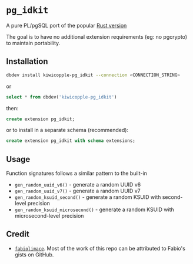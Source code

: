 # `pg_idkit`

A pure PL/pgSQL port of the popular [Rust version](https://github.com/VADOSWARE/pg_idkit)

The goal is to have no additional extension requirements (eg: no pgcrypto) to maintain portability.

## Installation

```bash
dbdev install kiwicopple-pg_idkit --connection <CONNECTION_STRING>
```

or

```sql
select * from dbdev('kiwicopple-pg_idkit')
```

then:

```sql
create extension pg_idkit;
```

or to install in a separate schema (recommended):

```sql
create extension pg_idkit with schema extensions;
```

## Usage

Function signatures follows a similar pattern to the built-in

- `gen_random_uuid_v6()` - generate a random UUID v6
- `gen_random_uuid_v7()` - generate a random UUID v7
- `gen_random_ksuid_second()` - generate a random KSUID with second-level precision
- `gen_random_ksuid_microsecond()` - generate a random KSUID with microsecond-level precision


## Credit

- [`fabiolimace`](https://github.com/fabiolimace). Most of the work of this repo can be attributed to Fabio's gists on GitHub.